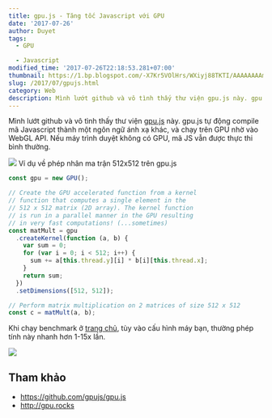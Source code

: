 ```yaml
---
title: gpu.js - Tăng tốc Javascript với GPU
date: '2017-07-26'
author: Duyet
tags:
  - GPU

  - Javascript
modified_time: '2017-07-26T22:18:53.281+07:00'
thumbnail: https://1.bp.blogspot.com/-X7Kr5VOlHrs/WXiyj88TKTI/AAAAAAAAmTo/zXoRm7bqaOM-DSDvG1EEBlHaN52T5Tp_gCK4BGAYYCw/s1600/687474703a2f2f6770752e726f636b732f696d672f6f67696d6167652e706e67.png
slug: /2017/07/gpujs.html
category: Web
description: Mình lướt github và vô tình thấy thư viện gpu.js này. gpu.js tự động compile mã Javascript thành một ngôn ngữ ánh xạ khác, và chạy trên GPU nhờ vào WebGL API. Nếu máy trình duyệt không có GPU, mã JS vẫn được thực thi bình thường.
---
```


Mình lướt github và vô tình thấy thư viện [gpu.js](http://gpu.rocks/) này. gpu.js tự động compile mã Javascript thành một ngôn ngữ ánh xạ khác, và chạy trên GPU nhờ vào WebGL API. Nếu máy trình duyệt không có GPU, mã JS vẫn được thực thi bình thường.

![](https://1.bp.blogspot.com/-X7Kr5VOlHrs/WXiyj88TKTI/AAAAAAAAmTo/zXoRm7bqaOM-DSDvG1EEBlHaN52T5Tp_gCK4BGAYYCw/s640/687474703a2f2f6770752e726f636b732f696d672f6f67696d6167652e706e67.png)
Ví dụ về phép nhân ma trận 512x512 trên gpu.js

```js
const gpu = new GPU();

// Create the GPU accelerated function from a kernel
// function that computes a single element in the
// 512 x 512 matrix (2D array). The kernel function
// is run in a parallel manner in the GPU resulting
// in very fast computations! (...sometimes)
const matMult = gpu
  .createKernel(function (a, b) {
    var sum = 0;
    for (var i = 0; i < 512; i++) {
      sum += a[this.thread.y][i] * b[i][this.thread.x];
    }
    return sum;
  })
  .setDimensions([512, 512]);

// Perform matrix multiplication on 2 matrices of size 512 x 512
const c = matMult(a, b);
```

Khi chạy benchmark ở [trang chủ](http://gpu.rocks/), tùy vào cấu hình máy bạn, thường phép tính này nhanh hơn 1-15x lần.

[![](https://3.bp.blogspot.com/-LYVs-Hn-dbA/WXixNemXumI/AAAAAAAAmTY/4jNUMj9nKKYR-Czzls_MGFcGcpZq5n4bACLcBGAs/s1600/Screenshot%2Bfrom%2B2017-07-26%2B22-11-18.png)](https://3.bp.blogspot.com/-LYVs-Hn-dbA/WXixNemXumI/AAAAAAAAmTY/4jNUMj9nKKYR-Czzls_MGFcGcpZq5n4bACLcBGAs/s1600/Screenshot%2Bfrom%2B2017-07-26%2B22-11-18.png)

## Tham khảo

- https://github.com/gpujs/gpu.js
- http://gpu.rocks
